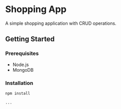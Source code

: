 # Shopping App

A simple shopping application with CRUD operations.

## Getting Started

### Prerequisites

- Node.js
- MongoDB

### Installation

```bash
npm install

...
